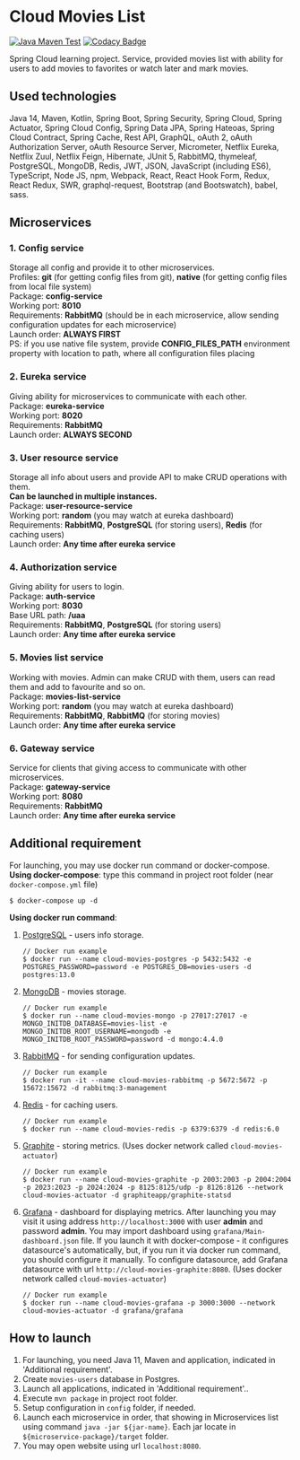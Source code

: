 # Cloud Movies List
[![Java Maven Test](https://github.com/Munoon/Cloud-Movies-List/workflows/Java%20Maven%20Test/badge.svg)](https://github.com/Munoon/Cloud-Movies-List/actions?query=workflow%3A%22Java+Maven+Test%22)
[![Codacy Badge](https://api.codacy.com/project/badge/Grade/bc79bad27f4246948060e7d7df6066bb)](https://app.codacy.com/manual/Munoon/Cloud-Movies-List?utm_source=github.com&utm_medium=referral&utm_content=Munoon/Cloud-Movies-List&utm_campaign=Badge_Grade_Dashboard)

Spring Cloud learning project.
Service, provided movies list with ability for users to add movies to favorites or watch later and mark movies.

## Used technologies
Java 14, Maven, Kotlin,
Spring Boot, Spring Security, Spring Cloud, Spring Actuator, Spring Cloud Config,
Spring Data JPA, Spring Hateoas, Spring Cloud Contract, Spring Cache,
Rest API, GraphQL, oAuth 2, oAuth Authorization Server, oAuth Resource Server, Micrometer,
Netflix Eureka, Netflix Zuul, Netflix Feign, Hibernate, JUnit 5, RabbitMQ, thymeleaf,
PostgreSQL, MongoDB, Redis, JWT, JSON,
JavaScript (including ES6), TypeScript, Node JS, npm, Webpack, React, React Hook Form, Redux, React Redux,
SWR, graphql-request, Bootstrap (and Bootswatch), babel, sass.

## Microservices
### 1. Config service
Storage all config and provide it to other microservices. \
Profiles: **git** (for getting config files from git), **native** (for getting config files from local file system) \
Package: **config-service** \
Working port: **8010** \
Requirements: **RabbitMQ** (should be in each microservice, allow sending configuration updates for each microservice) \
Launch order: **ALWAYS FIRST** \
PS: if you use native file system, provide **CONFIG_FILES_PATH** environment property with location to path, where all configuration files placing

### 2. Eureka service
Giving ability for microservices to communicate with each other. \
Package: **eureka-service** \
Working port: **8020** \
Requirements: **RabbitMQ** \
Launch order: **ALWAYS SECOND**

### 3. User resource service
Storage all info about users and provide API to make CRUD operations with them. \
**Can be launched in multiple instances.** \
Package: **user-resource-service** \
Working port: **random** (you may watch at eureka dashboard) \
Requirements: **RabbitMQ**, **PostgreSQL** (for storing users), **Redis** (for caching users) \
Launch order: **Any time after eureka service**

### 4. Authorization service
Giving ability for users to login. \
Package: **auth-service** \
Working port: **8030** \
Base URL path: **/uaa** \
Requirements: **RabbitMQ**, **PostgreSQL** (for storing users) \
Launch order: **Any time after eureka service**

### 5. Movies list service
Working with movies. Admin can make CRUD with them, users can read them and add to favourite and so on. \
Package: **movies-list-service** \
Working port: **random** (you may watch at eureka dashboard) \
Requirements: **RabbitMQ**, **RabbitMQ** (for storing movies) \
Launch order: **Any time after eureka service**

### 6. Gateway service
Service for clients that giving access to communicate with other microservices. \
Package: **gateway-service** \
Working port: **8080** \
Requirements: **RabbitMQ** \
Launch order: **Any time after eureka service**

## Additional requirement
For launching, you may use docker run command or docker-compose. \
**Using docker-compose**: type this command in project root folder (near `docker-compose.yml` file)
```
$ docker-compose up -d
```

**Using docker run command**:

1. [PostgreSQL](https://www.postgresql.org/) - users info storage.
    ```
    // Docker run example
    $ docker run --name cloud-movies-postgres -p 5432:5432 -e POSTGRES_PASSWORD=password -e POSTGRES_DB=movies-users -d postgres:13.0
    ```
2. [MongoDB](https://www.mongodb.com/) - movies storage.
    ```
    // Docker run example
    $ docker run --name cloud-movies-mongo -p 27017:27017 -e MONGO_INITDB_DATABASE=movies-list -e MONGO_INITDB_ROOT_USERNAME=mongodb -e MONGO_INITDB_ROOT_PASSWORD=password -d mongo:4.4.0
    ```
3. [RabbitMQ](https://www.rabbitmq.com/) - for sending configuration updates.
    ```
    // Docker run example
    $ docker run -it --name cloud-movies-rabbitmq -p 5672:5672 -p 15672:15672 -d rabbitmq:3-management
    ```
4. [Redis](https://redis.io/) - for caching users.
    ```
    // Docker run example
    $ docker run --name cloud-movies-redis -p 6379:6379 -d redis:6.0
    ```
5. [Graphite](https://graphiteapp.org/) - storing metrics. (Uses docker network called `cloud-movies-actuator`)
    ```
    // Docker run example
    $ docker run --name cloud-movies-graphite -p 2003:2003 -p 2004:2004 -p 2023:2023 -p 2024:2024 -p 8125:8125/udp -p 8126:8126 --network cloud-movies-actuator -d graphiteapp/graphite-statsd
    ```
6. [Grafana](https://grafana.com/) - dashboard for displaying metrics. After launching you may visit it using address `http://localhost:3000` with user **admin** and password **admin**. You may import dashboard using `grafana/Main-dashboard.json` file. If you launch it with docker-compose - it configures datasource's automatically, but, if you run it via docker run command, you should configure it manually. To configure datasource, add Grafana datasource with url `http://cloud-movies-graphite:8080`. (Uses docker network called `cloud-movies-actuator`)
    ```
    // Docker run example
    $ docker run --name cloud-movies-grafana -p 3000:3000 --network cloud-movies-actuator -d grafana/grafana
    ```

## How to launch
1. For launching, you need Java 11, Maven and application, indicated in 'Additional requirement'.
2. Create `movies-users` database in Postgres.
3. Launch all applications, indicated in 'Additional requirement'..
4. Execute `mvn package` in project root folder.
5. Setup configuration in `config` folder, if needed.
6. Launch each microservice in order, that showing in Microservices list using command `java -jar ${jar-name}`. Each jar locate in `${microservice-package}/target` folder.
7. You may open website using url `localhost:8080`.